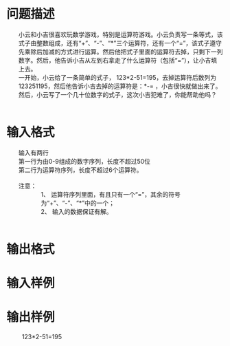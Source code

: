 

# 问题描述


<div style="margin:0cm 0cm 0pt 21pt;">
	小云和小吉很喜欢玩数学游戏，特别是运算符游戏。小云负责写一条等式，该式子由整数组成，还有“+”、“-”、“*”三个运算符，还有一个“=”，该式子遵守先乘除后加减的方式进行运算。然后他把式子里面的运算符去掉，只剩下一列数字。然后，他告诉小吉从左到右拿走了什么运算符（包括“=”），让小吉填上去。
</div>
<div style="margin:0cm 0cm 0pt 21pt;">
	一开始，小云给了一条简单的式子， 123*2-51=195，去掉运算符后数列为 123251195，然后他告诉小吉去掉的运算符是：*-= ，小吉很快就做出来了。然后，小云写了一个几十位数字的式子，这次小吉犯难了，你能帮助他吗？
</div>
<div style="margin:0cm 0cm 0pt 21pt;">
	 
</div>

# 输入格式


<div style="margin:0cm 0cm 0pt 21pt;">
	输入有两行
</div>
<div style="margin:0cm 0cm 0pt 21pt;">
	第一行为由0-9组成的数字序列，长度不超过50位
</div>
<div style="margin:0cm 0cm 0pt 21pt;">
	第二行为运算符序列，长度不超过6个运算符。
</div>
<div style="margin:0cm 0cm 0pt 21pt;">
	 
</div>
<div style="margin:0cm 0cm 0pt 21pt;">
	注意：
</div>
<div style="margin:0cm 0cm 0pt 60pt;">
	<span>1、 </span>运算符序列里面，有且只有一个“=”，其余的符号为“+”、“-”、“*”中的一个；
</div>
<div style="margin:0cm 0cm 0pt 60pt;">
	<span>2、 </span>输入的数据保证有解。
</div>
<div style="margin:0cm 0cm 0pt 42pt;">
	 
</div>

# 输出格式



# 输入样例



# 输出样例


<div style="margin:0cm 0cm 0pt 21pt;">
	  123*2-51=195
</div>
<div style="margin:0cm 0cm 0pt 21pt;">
	 
</div>
